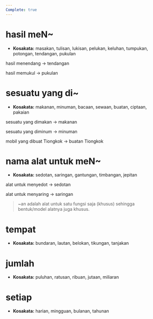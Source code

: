 ```yaml
---
Complete: true
---
```


# hasil meN\~

* **Kosakata:**
  masakan, tulisan, lukisan, pelukan, keluhan, tumpukan, potongan, tendangan, pukulan

hasil menendang -> tendangan

hasil memukul -> pukulan

# sesuatu yang di\~

* **Kosakata:**
  makanan, minuman, bacaan, sewaan, buatan, ciptaan, pakaian

sesuatu yang dimakan -> makanan

sesuatu yang diminum -> minuman

mobil yang dibuat Tiongkok -> buatan Tiongkok

# nama alat untuk meN\~

* **Kosakata:**
  sedotan, saringan, gantungan, timbangan, jepitan

alat untuk menyedot -> sedotan

alat untuk menyaring -> saringan

> \~an adalah alat untuk satu fungsi saja (khusus) sehingga bentuk/model alatnya juga khusus.

# tempat

* **Kosakata:**
  bundaran, lautan, belokan, tikungan, tanjakan

# jumlah

* **Kosakata:**
  puluhan, ratusan, ribuan, jutaan, miliaran

# setiap

* **Kosakata:**
  harian, mingguan, bulanan, tahunan
